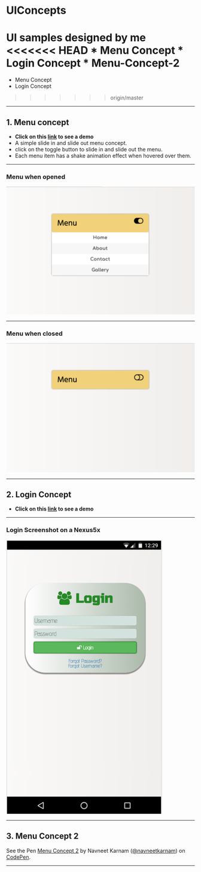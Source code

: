 # UIConcepts
UI samples designed by me
<<<<<<< HEAD
	* Menu Concept
	* Login Concept
	* Menu-Concept-2
=======
* Menu Concept
* Login Concept
>>>>>>> origin/master
* * *
## 1. Menu concept
- __Click on this [link](https://codepen.io/navneetkarnam/pen/dWPjRb) to see a demo__
- A simple slide in and slide out menu concept.
- click on the toggle button to slide in and slide out the menu.
- Each menu item has a shake animation effect when hovered over them.
* * *
### Menu when opened
![pic1](Menu/images/open.png)
* * *
### Menu when closed
![pic2](Menu/images/closed.png)

* * * 
## 2. Login Concept
- __Click on this [link](https://codepen.io/navneetkarnam/pen/NgmqmB) to see a demo__
* * *
### Login Screenshot on a Nexus5x
![pic3](Menu/images/Login.png)

* * *
## 3. Menu Concept 2
<p data-height="265" data-theme-id="dark" data-slug-hash="yXdxoN" data-default-tab="css,result" data-user="navneetkarnam" data-embed-version="2" data-pen-title="Menu Concept 2" class="codepen">See the Pen <a href="https://codepen.io/navneetkarnam/pen/yXdxoN/">Menu Concept 2</a> by Navneet Karnam (<a href="https://codepen.io/navneetkarnam">@navneetkarnam</a>) on <a href="https://codepen.io">CodePen</a>.</p>

* * *
